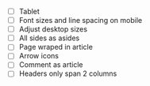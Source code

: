 -   [ ] Tablet
-   [ ] Font sizes and line spacing on mobile
-   [ ] Adjust desktop sizes
-   [ ] All sides as asides
-   [ ] Page wraped in article
-   [ ] Arrow icons
-   [ ] Comment as article
-   [ ] Headers only span 2 columns
